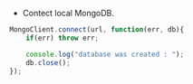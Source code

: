 

* Contect local MongoDB.

```js
MongoClient.connect(url, function(err, db){
	if(err) throw err;

	console.log("database was created : ");
	db.close();
});
```